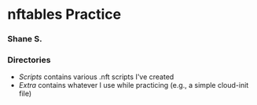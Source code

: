 # nftables Practice
### Shane S.

### Directories
  - *Scripts* contains various .nft scripts I've created
  - *Extra* contains whatever I use while practicing (e.g., a simple cloud-init file)
 
